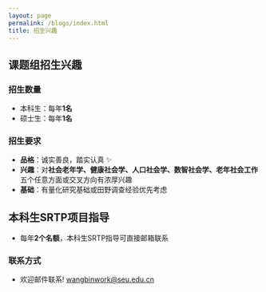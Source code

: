 ```yaml
---
layout: page
permalink: /blogs/index.html
title: 招生兴趣
---
```


## **课题组招生兴趣**
###  招生数量
- 本科生：每年**1名**
- 硕士生：每年**1名**

### 招生要求
- **品格**：诚实善良，踏实认真 ✨
- **兴趣**：对**社会老年学、健康社会学、人口社会学、数智社会学、老年社会工作**五个任意方面或交叉方向有浓厚兴趣
- **基础**：有量化研究基础或田野调查经验优先考虑 
  
## 本科生SRTP项目指导
- 每年**2个名额**，本科生SRTP指导可直接邮箱联系

### 联系方式
- 欢迎邮件联系!  wangbinwork@seu.edu.cn




<br>
